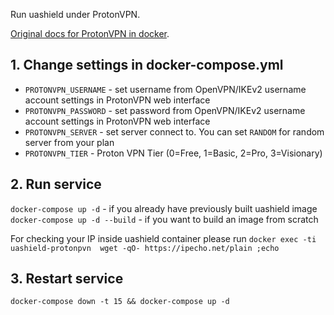 Run uashield under ProtonVPN.

[Original docs for ProtonVPN in docker](https://tprasadtp.github.io/protonvpn-docker/#/README).

## 1. Change settings in docker-compose.yml 
- `PROTONVPN_USERNAME` - set username from OpenVPN/IKEv2 username account settings in ProtonVPN web interface
- `PROTONVPN_PASSWORD` - set password from OpenVPN/IKEv2 username account settings in ProtonVPN web interface
- `PROTONVPN_SERVER` - set server connect to. You can set `RANDOM` for random server from your plan
- `PROTONVPN_TIER` - Proton VPN Tier (0=Free, 1=Basic, 2=Pro, 3=Visionary)

## 2. Run service

`docker-compose up -d` - if you already have previously built uashield image
`docker-compose up -d --build` - if you want to build an image from scratch

For checking your IP inside uashield container please run `docker exec -ti uashield-protonpvn  wget -qO- https://ipecho.net/plain ;echo`

## 3. Restart service

`docker-compose down -t 15 && docker-compose up -d`

